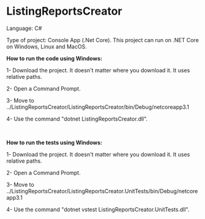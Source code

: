 # ListingReportsCreator

Language: C#
<br>

Type of project: Console App (.Net Core). This project can run on .NET Core on Windows, Linux and MacOS.
<br>


<b>How to run the code using Windows:</b>

1- Download the project. It doesn't matter where you download it. It uses relative paths.

2- Open a Command Prompt.

3- Move to ../ListingReportsCreator/ListingReportsCreator/bin/Debug/netcoreapp3.1

4- Use the command "dotnet  ListingReportsCreator.dll".

<br>


<b>How to run the tests using Windows:</b>

1- Download the project. It doesn't matter where you download it. It uses relative paths.

2- Open a Command Prompt.

3- Move to ../ListingReportsCreator/ListingReportsCreator.UnitTests/bin/Debug/netcoreapp3.1

4- Use the command "dotnet vstest ListingReportsCreator.UnitTests.dll".

